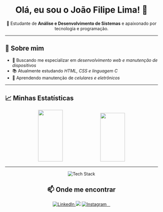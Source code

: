 <h1 align="center">Olá, eu sou o João Filipe Lima! 👋</h1>

<p align="center">
  🚀 Estudante de <strong>Análise e Desenvolvimento de Sistemas</strong> e apaixonado por tecnologia e programação.
</p>

---

## 📜 Sobre mim

- 🎯 Buscando me especializar em *desenvolvimento web e manutenção de dispositivos*  
- 📚 Atualmente estudando *HTML, CSS e linguagem C*  
- 🔧 Aprendendo manutenção de *celulares e eletrônicos*   

---
## 📈 Minhas Estatísticas  

<div align="center" >
  
  <img src="https://github-readme-stats.vercel.app/api?username=joaofilipe17&show_icons=true&theme=gruvbox&count_private=true" width="40%" height="170px"></img>  <img src="https://github-readme-stats.vercel.app/api/top-langs/?username=joaofilipe17&layout=compact&theme=gruvbox" width="40%" height="160px"></img>

</div>

---
<p align="center">
  <img src="https://skillicons.dev/icons?i=html,css,c" alt="Tech Stack" />
</p>


<h2 align="center">📫 Onde me encontrar</h2>  

<p align="center">
  <a href="https://linkedin.com/in/joao-filipe-lima-b22969331" target="_blank">
    <img src="https://img.shields.io/badge/-LinkedIn-blue?style=for-the-badge&logo=linkedin&logoColor=white" alt="LinkedIn">
  </a>
  
  <a href = "mailto:joaofilipetavares123@gmail.com">
    <img src="https://img.shields.io/badge/-Gmail-%23333?style=for-the-badge&logo=gmail&logoColor=white" target="_blank"></a>
  </a>
  <a href="https://www.instagram.com/seu_instagram" target="_blank">
    <img src="https://img.shields.io/badge/-Instagram-purple?style=for-the-badge&logo=instagram&logoColor=white" alt="Instagram">
  </a>
</p>
